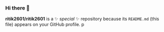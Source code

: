 ### Hi there 👋


**ritik2601/ritik2601** is a ✨ _special_ ✨ repository because its `README.md` (this file) appears on your GitHub profile.
p


